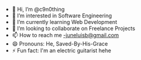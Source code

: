 - 👋 Hi, I’m @c9n0thing
- 👀 I’m interested in Software Engineering
- 🌱 I’m currently learning Web Development
- 💞️ I’m looking to collaborate on Freelance Projects
- 📫 How to reach me -juneluisb@gmail.com
- 😄 Pronouns: He, Saved-By-His-Grace
- ⚡ Fun fact: I'm an electric guitarist hehe

<!---
c9n0thing/c9n0thing is a ✨ special ✨ repository because its `README.md` (this file) appears on your GitHub profile.
You can click the Preview link to take a look at your changes.
--->

